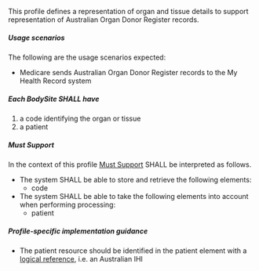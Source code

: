 This profile defines a representation of organ and tissue details to support representation of Australian Organ Donor Register records.

##### **Usage scenarios**
The following are the usage scenarios expected:
* Medicare sends Australian Organ Donor Register records to the My Health Record system

##### **Each BodySite SHALL have**
1. a code identifying the organ or tissue
1. a patient

##### **Must Support**
In the context of this profile [Must Support](http://hl7.org/fhir/STU3/conformance-rules.html#mustSupport) SHALL be interpreted as follows.
* The system SHALL be able to store and retrieve the following elements:
    * code
* The system SHALL be able to take the following elements into account when performing processing:
    * patient

##### **Profile-specific implementation guidance**
* The patient resource should be identified in the patient element with a [logical reference](https://www.hl7.org/fhir/STU3/references.html#logical), i.e. an Australian IHI

